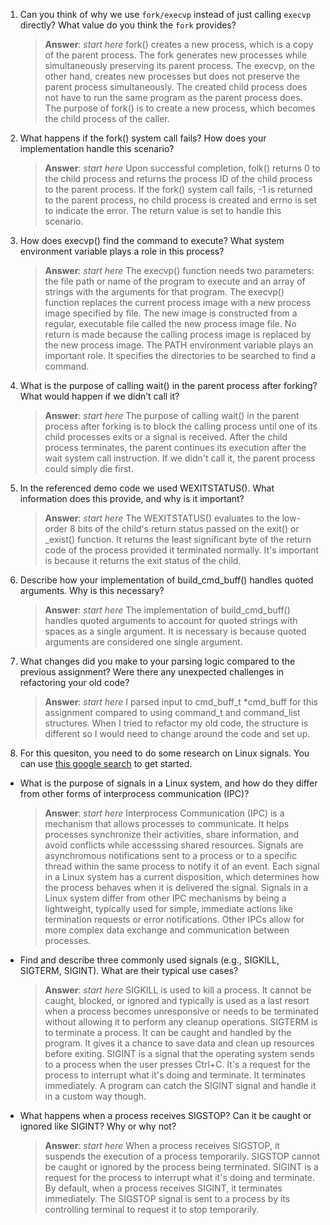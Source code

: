 1. Can you think of why we use `fork/execvp` instead of just calling `execvp` directly? What value do you think the `fork` provides?

    > **Answer**:  _start here_ fork() creates a new process, which is a copy of the parent process. The fork generates new processes while simultaneously preserving its parent process. The execvp, on the other hand, creates new processes but does not preserve the parent process simultaneously. The created child process does not have to run the same program as the parent process does. The purpose of fork() is to create a new process, which becomes the child process of the caller.

2. What happens if the fork() system call fails? How does your implementation handle this scenario?

    > **Answer**:  _start here_ Upon successful completion, folk() returns 0 to the child process and returns the process ID of the child process to the parent process. If the fork() system call fails, -1 is returned to the parent process, no child process is created and errno is set to indicate the error. The return value is set to handle this scenario.

3. How does execvp() find the command to execute? What system environment variable plays a role in this process?

    > **Answer**:  _start here_ The execvp() function needs two parameters: the file path or name of the program to execute and an array of  strings with the arguments for that program. The execvp() function replaces the current process image with a new process image specified by file. The new image is constructed from a regular, executable file called the new process image file. No return is made because the calling process image is replaced by the new process image. The PATH environment variable plays an important role. It specifies the directories to be searched to find a command. 

4. What is the purpose of calling wait() in the parent process after forking? What would happen if we didn’t call it?

    > **Answer**:  _start here_ The purpose of calling wait() in the parent process after forking is to block the calling process until one of its child processes exits or a signal is received. After the child process terminates, the parent continues its execution after the wait system call instruction. If we didn't call it, the parent process could simply die first.

5. In the referenced demo code we used WEXITSTATUS(). What information does this provide, and why is it important?

    > **Answer**:  _start here_ The WEXITSTATUS() evaluates to the low-order 8 bits of the child's return status passed on the exit() or _exist() function. It returns the least significant byte of the return code of the process provided it terminated normally. It's important is because it returns the exit status of the child.

6. Describe how your implementation of build_cmd_buff() handles quoted arguments. Why is this necessary?

    > **Answer**:  _start here_ The implementation of build_cmd_buff() handles quoted arguments to account for quoted strings with spaces as a single argument. It is necessary is because quoted arguments are considered one single argument. 

7. What changes did you make to your parsing logic compared to the previous assignment? Were there any unexpected challenges in refactoring your old code?

    > **Answer**:  _start here_ I parsed input to cmd_buff_t *cmd_buff for this assignment compared to using command_t and command_list structures. When I tried to refactor my old code, the structure is different so I would need to change around the code and set up.

8. For this quesiton, you need to do some research on Linux signals. You can use [this google search](https://www.google.com/search?q=Linux+signals+overview+site%3Aman7.org+OR+site%3Alinux.die.net+OR+site%3Atldp.org&oq=Linux+signals+overview+site%3Aman7.org+OR+site%3Alinux.die.net+OR+site%3Atldp.org&gs_lcrp=EgZjaHJvbWUyBggAEEUYOdIBBzc2MGowajeoAgCwAgA&sourceid=chrome&ie=UTF-8) to get started.

- What is the purpose of signals in a Linux system, and how do they differ from other forms of interprocess communication (IPC)?

    > **Answer**:  _start here_ Interprocess Communication (IPC) is a mechanism that allows processes to communicate. It helps processes synchronize their activities, share information, and avoid conflicts while accesssing shared resources. Signals are asynchromous notifications sent to a process or to a specific thread within the same process to notify it of an event. Each signal in a Linux system has a current disposition, which determines how the process behaves when it is delivered the signal. Signals in a Linux system differ from other IPC mechanisms by being a lightweight, typically used for simple, immediate actions like termination requests or error notifications. Other IPCs allow for more complex data exchange and communication between processes.

- Find and describe three commonly used signals (e.g., SIGKILL, SIGTERM, SIGINT). What are their typical use cases?

    > **Answer**:  _start here_ SIGKILL is used to kill a process. It cannot be caught, blocked, or ignored and typically is used as a last resort when a process becomes unresponsive or needs to be terminated without allowing it to perform any cleanup operations. SIGTERM is to terminate a process. It can be caught and handled by the program. It gives it a chance to save data and clean up resources before exiting. SIGINT is a signal that the operating system sends to a process when the user presses Ctrl+C. It's a request for the process to interrupt what it's doing and terminate. It terminates immediately. A program can catch the SIGINT signal and handle it in a custom way though.

- What happens when a process receives SIGSTOP? Can it be caught or ignored like SIGINT? Why or why not?

    > **Answer**:  _start here_ When a process receives SIGSTOP, it suspends the execution of a process temporarily. SIGSTOP cannot be caught or ignored by the process being terminated. SIGINT is a request for the process to interrupt what it's doing and terminate. By default, when a process receives SIGINT, it terminates immediately. The SIGSTOP signal is sent to a process by its controlling terminal to request it to stop temporarily. 
